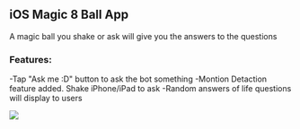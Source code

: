 ## iOS Magic 8 Ball App

A magic ball you shake or ask will give you the answers to the questions

### Features:

-Tap "Ask me :D" button to ask the bot something
-Montion Detaction feature added. Shake iPhone/iPad to ask
-Random answers of life questions will display to users

![](ScreenRecording_02-01-2019-00-21-34.gif)
